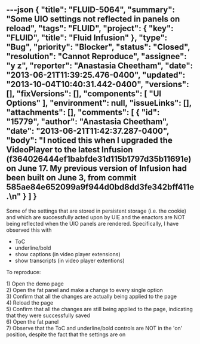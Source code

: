 ---json
{
  "title": "FLUID-5064",
  "summary": "Some UIO settings not reflected in panels on reload",
  "tags": "FLUID",
  "project": {
    "key": "FLUID",
    "title": "Fluid Infusion"
  },
  "type": "Bug",
  "priority": "Blocker",
  "status": "Closed",
  "resolution": "Cannot Reproduce",
  "assignee": "y z",
  "reporter": "Anastasia Cheetham",
  "date": "2013-06-21T11:39:25.476-0400",
  "updated": "2013-10-04T10:40:31.442-0400",
  "versions": [],
  "fixVersions": [],
  "components": [
    "UI Options"
  ],
  "environment": null,
  "issueLinks": [],
  "attachments": [],
  "comments": [
    {
      "id": "15779",
      "author": "Anastasia Cheetham",
      "date": "2013-06-21T11:42:37.287-0400",
      "body": "I noticed this when I upgraded the VideoPlayer to the latest Infusion (f364026444ef1babfde31d115b1797d35b11691e) on June 17. My previous version of Infusion had been built on June 3, from commit 585ae84e652099a9f944d0bd8dd3fe342bff411e.\n"
    }
  ]
}
---
Some of the settings that are stored in persistent storage (i.e. the cookie) and which are successfully acted upon by UIE and the enactors are NOT being reflected when the UIO panels are rendered. Specifically, I have observed this with

* ToC
* underline/bold
* show captions (in video player extensions)
* show transcripts (in video player extentions)

To reproduce:

1\) Open the demo page\
2\) Open the fat panel and make a change to every single option\
3\) Confirm that all the changes are actually being applied to the page\
4\) Reload the page\
5\) Confirm that all the changes are still being applied to the page, indicating that they were successfully saved\
6\) Open the fat panel\
7\) Observe that the ToC and underline/bold controls are NOT in the 'on' position, despite the fact that the settings are on

        